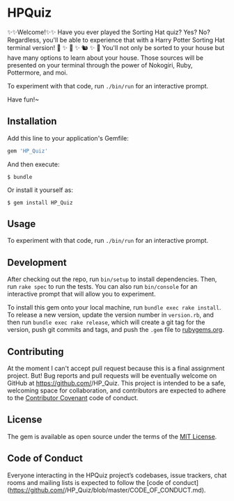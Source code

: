 # HPQuiz

✨✨Welcome!✨✨
Have you ever played the Sorting Hat quiz?
Yes?
No?
Regardless, you'll be able to experience that with
a Harry Potter Sorting Hat terminal version!
🦁 ✨ 🦅 ✨ 🐿 ✨ 🐍
You'll not only be sorted to your house but have many options to learn about your house. Those sources will be presented on your terminal through
the power of Nokogiri, Ruby, Pottermore, and moi.

To experiment with that code, run `./bin/run` for an interactive prompt. 

Have fun!~


## Installation

Add this line to your application's Gemfile:

```ruby
gem 'HP_Quiz'
```

And then execute:

    $ bundle

Or install it yourself as:

    $ gem install HP_Quiz

## Usage

To experiment with that code, run `./bin/run` for an interactive prompt.

## Development

After checking out the repo, run `bin/setup` to install dependencies. Then, run `rake spec` to run the tests. You can also run `bin/console` for an interactive prompt that will allow you to experiment.

To install this gem onto your local machine, run `bundle exec rake install`. To release a new version, update the version number in `version.rb`, and then run `bundle exec rake release`, which will create a git tag for the version, push git commits and tags, and push the `.gem` file to [rubygems.org](https://rubygems.org).

## Contributing
At the moment I can't accept pull request because this is a final assignment project.
But!
Bug reports and pull requests will be eventually welcome on GitHub at https://github.com/<github username>/HP_Quiz. This project is intended to be a safe, welcoming space for collaboration, and contributors are expected to adhere to the [Contributor Covenant](http://contributor-covenant.org) code of conduct.

## License

The gem is available as open source under the terms of the [MIT License](https://opensource.org/licenses/MIT).

## Code of Conduct

Everyone interacting in the HPQuiz project’s codebases, issue trackers, chat rooms and mailing lists is expected to follow the [code of conduct](https://github.com/<github username>/HP_Quiz/blob/master/CODE_OF_CONDUCT.md).
